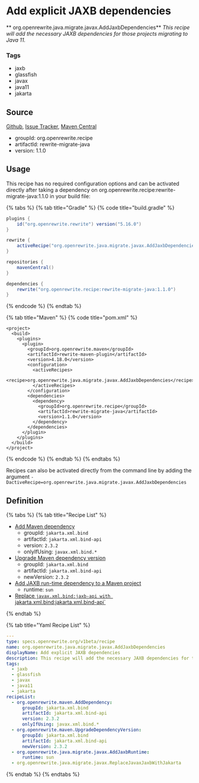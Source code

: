 # Add explicit JAXB dependencies

** org.openrewrite.java.migrate.javax.AddJaxbDependencies**
_This recipe will add the necessary JAXB dependencies for those projects migrating to Java 11._

### Tags

* jaxb
* glassfish
* javax
* java11
* jakarta

## Source

[Github](https://github.com/openrewrite/rewrite-migrate-java), [Issue Tracker](https://github.com/openrewrite/rewrite-migrate-java/issues), [Maven Central](https://search.maven.org/artifact/org.openrewrite.recipe/rewrite-migrate-java/1.1.0/jar)

* groupId: org.openrewrite.recipe
* artifactId: rewrite-migrate-java
* version: 1.1.0


## Usage

This recipe has no required configuration options and can be activated directly after taking a dependency on org.openrewrite.recipe:rewrite-migrate-java:1.1.0 in your build file:

{% tabs %}
{% tab title="Gradle" %}
{% code title="build.gradle" %}
```groovy
plugins {
    id("org.openrewrite.rewrite") version("5.16.0")
}

rewrite {
    activeRecipe("org.openrewrite.java.migrate.javax.AddJaxbDependencies")
}

repositories {
    mavenCentral()
}

dependencies {
    rewrite("org.openrewrite.recipe:rewrite-migrate-java:1.1.0")
}
```
{% endcode %}
{% endtab %}

{% tab title="Maven" %}
{% code title="pom.xml" %}
```markup
<project>
  <build>
    <plugins>
      <plugin>
        <groupId>org.openrewrite.maven</groupId>
        <artifactId>rewrite-maven-plugin</artifactId>
        <version>4.18.0</version>
        <configuration>
          <activeRecipes>
            <recipe>org.openrewrite.java.migrate.javax.AddJaxbDependencies</recipe>
          </activeRecipes>
        </configuration>
        <dependencies>
          <dependency>
            <groupId>org.openrewrite.recipe</groupId>
            <artifactId>rewrite-migrate-java</artifactId>
            <version>1.1.0</version>
          </dependency>
        </dependencies>
      </plugin>
    </plugins>
  </build>
</project>
```
{% endcode %}
{% endtab %}
{% endtabs %}

Recipes can also be activated directly from the command line by adding the argument `-DactiveRecipe=org.openrewrite.java.migrate.javax.AddJaxbDependencies`

## Definition

{% tabs %}
{% tab title="Recipe List" %}
* [Add Maven dependency](../../../maven/adddependency.md)
  * groupId: `jakarta.xml.bind`
  * artifactId: `jakarta.xml.bind-api`
  * version: `2.3.2`
  * onlyIfUsing: `javax.xml.bind.*`
* [Upgrade Maven dependency version](../../../maven/upgradedependencyversion.md)
  * groupId: `jakarta.xml.bind`
  * artifactId: `jakarta.xml.bind-api`
  * newVersion: `2.3.2`
* [Add JAXB run-time dependency to a Maven project](../../../java/migrate/javax/addjaxbruntime.md)
  * runtime: `sun`
* [Replace `javax.xml.bind:jaxb-api with `jakarta.xml.bind:jakarta.xml.bind-api`](../../../java/migrate/javax/replacejavaxjaxbwithjakarta.md)

{% endtab %}

{% tab title="Yaml Recipe List" %}
```yaml
---
type: specs.openrewrite.org/v1beta/recipe
name: org.openrewrite.java.migrate.javax.AddJaxbDependencies
displayName: Add explicit JAXB dependencies
description: This recipe will add the necessary JAXB dependencies for those projects migrating to Java 11.
tags:
  - jaxb
  - glassfish
  - javax
  - java11
  - jakarta
recipeList:
  - org.openrewrite.maven.AddDependency:
      groupId: jakarta.xml.bind
      artifactId: jakarta.xml.bind-api
      version: 2.3.2
      onlyIfUsing: javax.xml.bind.*
  - org.openrewrite.maven.UpgradeDependencyVersion:
      groupId: jakarta.xml.bind
      artifactId: jakarta.xml.bind-api
      newVersion: 2.3.2
  - org.openrewrite.java.migrate.javax.AddJaxbRuntime:
      runtime: sun
  - org.openrewrite.java.migrate.javax.ReplaceJavaxJaxbWithJakarta

```
{% endtab %}
{% endtabs %}
